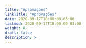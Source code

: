 ```yaml
---
title: "Aprovações"
linkTitle: "Aprovações"
date: 2020-09-17T18:00:00-03:00
lastmod: 2020-09-17T18:00:00-03:00
weight: 8
draft: false
description: >
---
```

